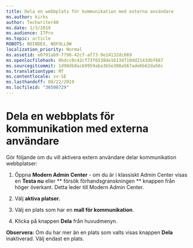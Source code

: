```yaml
---
title: Dela en webbplats för kommunikation med externa användare
ms.author: kirks
author: Techwriter40
ms.date: 1/3/2019
ms.audience: ITPro
ms.topic: article
ROBOTS: NOINDEX, NOFOLLOW
localization_priority: Normal
ms.assetid: e0701ab9-7798-42cf-af73-9e14132dc669
ms.openlocfilehash: 0bdcc0c42cf73f6538de1613d710dd2143dbf887
ms.sourcegitcommit: 1d98db8acb9959aba3b5e308a567ade6b62da56c
ms.translationtype: MT
ms.contentlocale: sv-SE
ms.lasthandoff: 08/22/2019
ms.locfileid: "36508729"
---
```

# <a name="share-a-communication-site-with-external-users"></a>Dela en webbplats för kommunikation med externa användare

Gör följande om du vill aktivera extern användare delar kommunikation webbplatser: 
  
1. Öppna **Modern Admin Center** - om du är i klassiskt Admin Center visas en **Testa nu** eller ** försök förhandsgranskningen ** knappen från höger överkant. Detta leder till Modern Admin Center. 
  
2. Välj **aktiva platser.**
  
3. Välj en plats som har en **mall för kommunikation**. 
  
4. Klicka på knappen **Dela** från huvudmenyn. 
  
 **Observera:** Om du har mer än en plats som valts visas knappen **Dela** inaktiverad. Välj endast en plats. 
  

